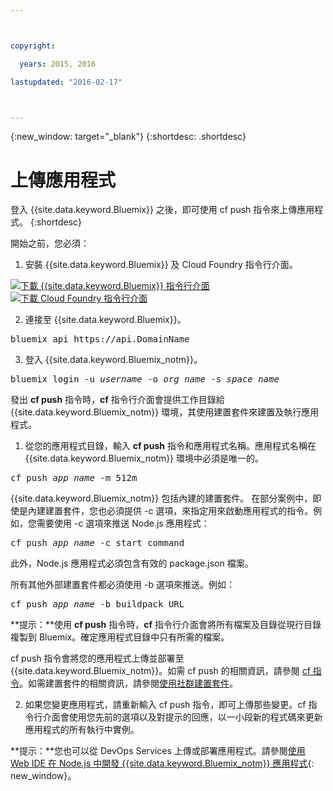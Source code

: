```yaml
---



copyright:

  years: 2015, 2016

lastupdated: "2016-02-17"



---
```


{:new_window: target="_blank"}
{:shortdesc: .shortdesc}

# 上傳應用程式

登入 {{site.data.keyword.Bluemix}} 之後，即可使用 cf push 指令來上傳應用程式。
{:shortdesc}

開始之前，您必須：
  1. 安裝 {{site.data.keyword.Bluemix}} 及 Cloud Foundry 指令行介面。

  <a class="xref" href="http://clis.ng.bluemix.net/ui/home.html" target="_blank" title="（在新分頁或視窗中開啟）"><img class="image" src="images/btn_bx_commandline.svg" alt="下載 {{site.data.keyword.Bluemix}} 指令行介面" /> </a>  <a class="xref" href="https://github.com/cloudfoundry/cli/releases" target="_blank" title="（在新分頁或視窗中開啟）"><img class="image" src="images/btn_cf_commandline.svg" alt="下載 Cloud Foundry 指令行介面" /> </a>



  2. 連接至 {{site.data.keyword.Bluemix}}。

  <pre class="pre">bluemix api https://api.<span class="keyword" data-hd-keyref="DomainName">DomainName</span></pre>

  3. 登入 {{site.data.keyword.Bluemix_notm}}。

  <pre class="pre">bluemix login -u <var class="keyword varname" data-hd-keyref="user_ID">username</var> -o <var class="keyword varname" data-hd-keyref="org_name">org_name</var> -s <var class="keyword varname" data-hd-keyref="space_name">space_name</var></pre>

發出 **cf push** 指令時，**cf** 指令行介面會提供工作目錄給
{{site.data.keyword.Bluemix_notm}} 環境，其使用建置套件來建置及執行應用程式。

  1. 從您的應用程式目錄，輸入 **cf push** 指令和應用程式名稱。應用程式名稱在 {{site.data.keyword.Bluemix_notm}} 環境中必須是唯一的。

  <pre class="pre">cf push <var class="keyword varname" data-hd-keyref="app_name">app_name</var> -m 512m</pre>

  {{site.data.keyword.Bluemix_notm}} 包括內建的建置套件。
在部分案例中，即使是內建建置套件，您也必須提供 -c 選項，來指定用來啟動應用程式的指令。例如，您需要使用 -c 選項來推送 Node.js 應用程式：

  <pre class="pre">cf push <var class="keyword varname" data-hd-keyref="app_name">app_name</var> -c start_command</pre>

  此外，Node.js 應用程式必須包含有效的 package.json 檔案。

  所有其他外部建置套件都必須使用 -b 選項來推送。例如：

  <pre class="pre">cf push <var class="keyword varname" data-hd-keyref="app_name">app_name</var> -b buildpack_URL</pre>

  **提示：**使用 **cf push** 指令時，**cf** 指令行介面會將所有檔案及目錄從現行目錄複製到 Bluemix。確定應用程式目錄中只有所需的檔案。

  cf push 指令會將您的應用程式上傳並部署至 {{site.data.keyword.Bluemix_notm}}。如需 cf push 的相關資訊，請參閱 [cf 指令](/docs/cli/reference/cfcommands/index.html)。如需建置套件的相關資訊，請參閱[使用社群建置套件](/docs/cfapps/byob.html)。

  2. 如果您變更應用程式，請重新輸入 cf push 指令，即可上傳那些變更。cf 指令行介面會使用您先前的選項以及對提示的回應，以一小段新的程式碼來更新應用程式的所有執行中實例。

**提示：**您也可以從 DevOps Services 上傳或部署應用程式。請參閱[使用 Web IDE 在 Node.js 中開發 {{site.data.keyword.Bluemix_notm}} 應用程式](https://hub.jazz.net/tutorials/devopsweb/){: new_window}。
